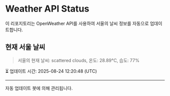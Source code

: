 
# Weather API Status

이 리포지토리는 OpenWeather API를 사용하여 서울의 날씨 정보를 자동으로 업데이트합니다.

## 현재 서울 날씨
> 서울의 현재 날씨: scattered clouds, 온도: 28.89°C, 습도: 77%

⏳ 업데이트 시간: 2025-08-24 12:20:48 (UTC)

---
자동 업데이트 봇에 의해 관리됩니다.
